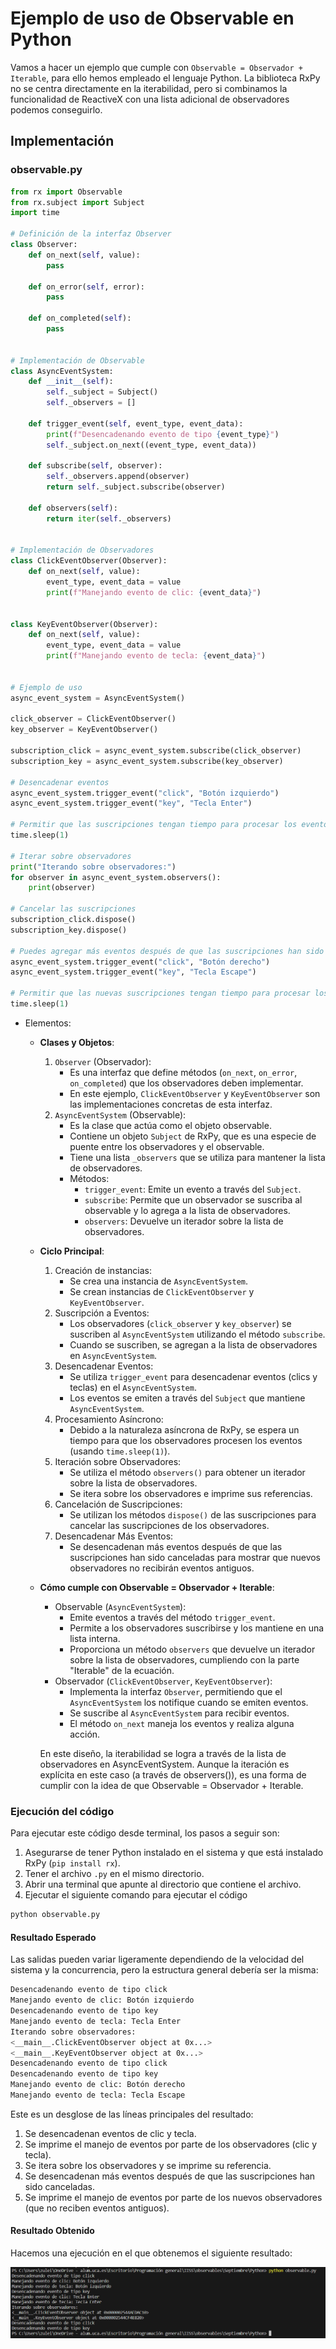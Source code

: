 # Ejemplo de uso de Observable en Python


Vamos a hacer un ejemplo que cumple con `Observable = Observador + Iterable`, para ello hemos empleado el lenguaje Python. La biblioteca RxPy no se centra directamente en la iterabilidad, pero si combinamos la funcionalidad de ReactiveX con una lista adicional de observadores podemos conseguirlo.


## Implementación

### observable.py
```py
from rx import Observable
from rx.subject import Subject
import time

# Definición de la interfaz Observer
class Observer:
    def on_next(self, value):
        pass

    def on_error(self, error):
        pass

    def on_completed(self):
        pass


# Implementación de Observable
class AsyncEventSystem:
    def __init__(self):
        self._subject = Subject()
        self._observers = []

    def trigger_event(self, event_type, event_data):
        print(f"Desencadenando evento de tipo {event_type}")
        self._subject.on_next((event_type, event_data))

    def subscribe(self, observer):
        self._observers.append(observer)
        return self._subject.subscribe(observer)

    def observers(self):
        return iter(self._observers)


# Implementación de Observadores
class ClickEventObserver(Observer):
    def on_next(self, value):
        event_type, event_data = value
        print(f"Manejando evento de clic: {event_data}")


class KeyEventObserver(Observer):
    def on_next(self, value):
        event_type, event_data = value
        print(f"Manejando evento de tecla: {event_data}")


# Ejemplo de uso
async_event_system = AsyncEventSystem()

click_observer = ClickEventObserver()
key_observer = KeyEventObserver()

subscription_click = async_event_system.subscribe(click_observer)
subscription_key = async_event_system.subscribe(key_observer)

# Desencadenar eventos
async_event_system.trigger_event("click", "Botón izquierdo")
async_event_system.trigger_event("key", "Tecla Enter")

# Permitir que las suscripciones tengan tiempo para procesar los eventos
time.sleep(1)

# Iterar sobre observadores
print("Iterando sobre observadores:")
for observer in async_event_system.observers():
    print(observer)

# Cancelar las suscripciones
subscription_click.dispose()
subscription_key.dispose()

# Puedes agregar más eventos después de que las suscripciones han sido canceladas
async_event_system.trigger_event("click", "Botón derecho")
async_event_system.trigger_event("key", "Tecla Escape")

# Permitir que las nuevas suscripciones tengan tiempo para procesar los eventos
time.sleep(1)
```


* Elementos:
    * **Clases y Objetos**:
        1. `Observer` (Observador):
            * Es una interfaz que define métodos (`on_next`, `on_error`, `on_completed`) que los observadores deben implementar.
            * En este ejemplo, `ClickEventObserver` y `KeyEventObserver` son las implementaciones concretas de esta interfaz.
        2. `AsyncEventSystem` (Observable):
            * Es la clase que actúa como el objeto observable.
            * Contiene un objeto `Subject` de RxPy, que es una especie de puente entre los observadores y el observable.
            * Tiene una lista `_observers` que se utiliza para mantener la lista de observadores.
            * Métodos:
                * `trigger_event`: Emite un evento a través del `Subject`.
                * `subscribe`: Permite que un observador se suscriba al observable y lo agrega a la lista de observadores.
                * `observers`: Devuelve un iterador sobre la lista de observadores.
    * **Ciclo Principal**:
        1. Creación de instancias:
            * Se crea una instancia de `AsyncEventSystem`.
            * Se crean instancias de `ClickEventObserver` y `KeyEventObserver`.
        2. Suscripción a Eventos:
            * Los observadores (`click_observer` y `key_observer`) se suscriben al `AsyncEventSystem` utilizando el método `subscribe`.
            * Cuando se suscriben, se agregan a la lista de observadores en `AsyncEventSystem`.
        3. Desencadenar Eventos:
            * Se utiliza `trigger_event` para desencadenar eventos (clics y teclas) en el `AsyncEventSystem`.
            * Los eventos se emiten a través del `Subject` que mantiene `AsyncEventSystem`.
        4. Procesamiento Asíncrono:
            * Debido a la naturaleza asíncrona de RxPy, se espera un tiempo para que los observadores procesen los eventos (usando `time.sleep(1)`).
        5. Iteración sobre Observadores:
            * Se utiliza el método `observers()` para obtener un iterador sobre la lista de observadores.
            * Se itera sobre los observadores e imprime sus referencias.
        6. Cancelación de Suscripciones:
            * Se utilizan los métodos `dispose()` de las suscripciones para cancelar las suscripciones de los observadores.
        7. Desencadenar Más Eventos:
            * Se desencadenan más eventos después de que las suscripciones han sido canceladas para mostrar que nuevos observadores no recibirán eventos antiguos.


    * **Cómo cumple con Observable = Observador + Iterable**:
        * Observable (`AsyncEventSystem`):
            * Emite eventos a través del método `trigger_event`.
            * Permite a los observadores suscribirse y los mantiene en una lista interna.
            * Proporciona un método `observers` que devuelve un iterador sobre la lista de observadores, cumpliendo con la parte "Iterable" de la ecuación.
        * Observador (`ClickEventObserver`, `KeyEventObserver`):
            * Implementa la interfaz `Observer`, permitiendo que el `AsyncEventSystem` los notifique cuando se emiten eventos.
            * Se suscribe al `AsyncEventSystem` para recibir eventos.
            * El método `on_next` maneja los eventos y realiza alguna acción.


      En este diseño, la iterabilidad se logra a través de la lista de observadores en AsyncEventSystem. Aunque la iteración es explícita en este caso (a través de observers()), es una forma de cumplir con la idea de que Observable = Observador + Iterable.


### Ejecución del código
Para ejecutar este código desde terminal, los pasos a seguir son:
1. Asegurarse de tener Python instalado en el sistema y que está instalado RxPy (`pip install rx`).
2. Tener el archivo `.py` en el mismo directorio.
3. Abrir una terminal que apunte al directorio que contiene el archivo.
4. Ejecutar el siguiente comando para ejecutar el código
```bash
python observable.py
```

#### Resultado Esperado

Las salidas pueden variar ligeramente dependiendo de la velocidad del sistema y la concurrencia, pero la estructura general debería ser la misma:
```bash
Desencadenando evento de tipo click
Manejando evento de clic: Botón izquierdo
Desencadenando evento de tipo key
Manejando evento de tecla: Tecla Enter
Iterando sobre observadores:
<__main__.ClickEventObserver object at 0x...>
<__main__.KeyEventObserver object at 0x...>
Desencadenando evento de tipo click
Desencadenando evento de tipo key
Manejando evento de clic: Botón derecho
Manejando evento de tecla: Tecla Escape
```

Este es un desglose de las líneas principales del resultado:

1. Se desencadenan eventos de clic y tecla.
2. Se imprime el manejo de eventos por parte de los observadores (clic y tecla).
3. Se itera sobre los observadores y se imprime su referencia.
4. Se desencadenan más eventos después de que las suscripciones han sido canceladas.
5. Se imprime el manejo de eventos por parte de los nuevos observadores (que no reciben eventos antiguos).


#### Resultado Obtenido

Hacemos una ejecución en el que obtenemos el siguiente resultado:

![Resultado de la ejecución del ejemplo](Resultado.png "Resultado")